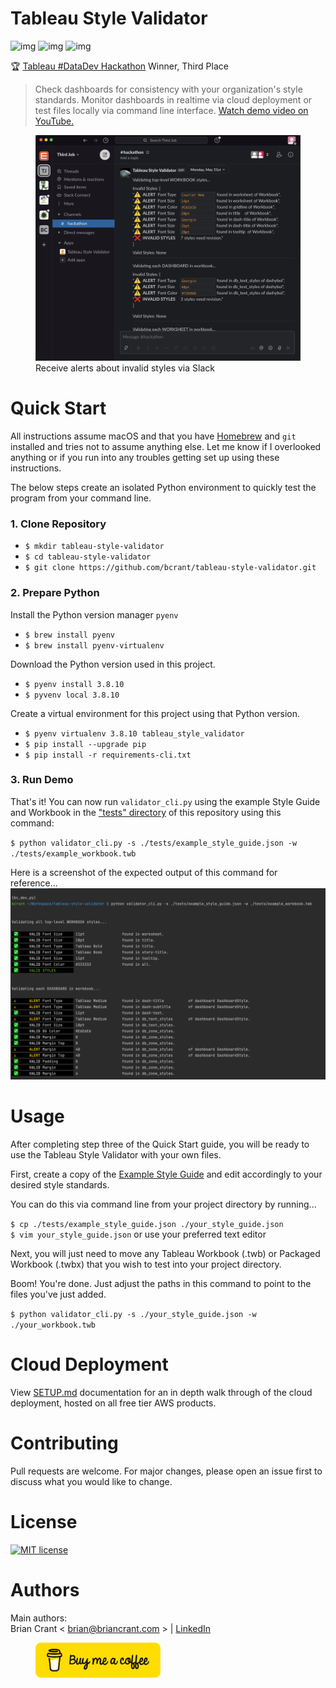# Tableau Style Validator

![img](https://img.shields.io/badge/Made%20with-Python-1f425f.svg) ![img](https://img.shields.io/badge/style-API-E97627?label=Tableau&logo=Tableau) ![img](https://img.shields.io/badge/style-API-4A154B?label=Slack&logo=Slack)  

🏆 [Tableau #DataDev Hackathon](https://datadev-hackathon.devpost.com/project-gallery) Winner, Third Place  
  
  
> Check dashboards for consistency with your organization's style standards. Monitor dashboards in realtime via cloud deployment or test files locally via command line interface. [Watch demo video on YouTube.](https://www.youtube.com/watch?v=4to2ln6pME8)  
  
  
<figure>
    <a href="https://www.youtube.com/watch?v=4to2ln6pME8">
        <img src="./documentation/images/slack_alert.png" alt="Tableau Style Validator Slack" />
    </a>
    <figcaption>Receive alerts about invalid styles via Slack</figcaption>
</figure>


# Quick Start
All instructions assume macOS and that you have [Homebrew](https://brew.sh/) and `git` installed and tries not to assume anything else. Let me know if I overlooked anything or if you run into any troubles getting set up using these instructions.

The below steps create an isolated Python environment to quickly test the program from your command line. 

### 1. Clone Repository
- `$ mkdir tableau-style-validator`
- `$ cd tableau-style-validator`
- `$ git clone https://github.com/bcrant/tableau-style-validator.git` 

### 2. Prepare Python
Install the Python version manager `pyenv`
- `$ brew install pyenv`
- `$ brew install pyenv-virtualenv`
  
Download the Python version used in this project.
- `$ pyenv install 3.8.10`
- `$ pyvenv local 3.8.10`

Create a virtual environment for this project using that Python version.
- `$ pyenv virtualenv 3.8.10 tableau_style_validator`
- `$ pip install --upgrade pip`
- `$ pip install -r requirements-cli.txt`

### 3. Run Demo

That's it! You can now run `validator_cli.py` using the example Style Guide and Workbook in the 
["tests" directory](./tests) of this repository using this command:

`$ python validator_cli.py -s ./tests/example_style_guide.json -w ./tests/example_workbook.twb`

Here is a screenshot of the expected output of this command for reference...
![CLI Output](./documentation/images/CLI_Output.png)

# Usage 

After completing step three of the Quick Start guide, you will be ready to use the Tableau Style Validator with your own files.

First, create a copy of the [Example Style Guide](./tests/example_style_guide.json) and edit accordingly to your desired style standards. 
  
You can do this via command line from your project directory by running...

`$ cp ./tests/example_style_guide.json ./your_style_guide.json`  
`$ vim your_style_guide.json` or use your preferred text editor

Next, you will just need to move any Tableau Workbook (.twb) or Packaged Workbook (.twbx) that you wish to test into your project directory.

Boom! You're done. Just adjust the paths in this command to point to the files you've just added.

`$ python validator_cli.py -s ./your_style_guide.json -w ./your_workbook.twb`

# Cloud Deployment
View [SETUP.md](./documentation/SETUP.md) documentation for an in depth walk through of the cloud deployment, hosted on all free tier AWS products.

# Contributing  
Pull requests are welcome. For major changes, please open an issue first to discuss what you would like to change.  

# License  
[![MIT license](https://img.shields.io/badge/License-MIT-blue.svg)](https://choosealicense.com/licenses/mit/)  

# Authors
Main authors:  
Brian Crant < brian@briancrant.com > | [LinkedIn](https://www.linkedin.com/in/briancrant/)

<figure>
    <a href="https://paypal.me/briancrant?locale.x=en_US"> 
        <img src="./documentation/images/bmc-button.png" alt="Buy me a coffee" width="200" />
    </a>
</figure>


